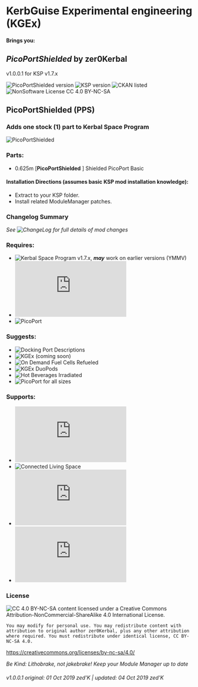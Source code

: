 <!-- Readme.md v1.0.0.1
PicoPortShielded (PPS)
created: 01 Oct 19
updated: 04 Oct 19 -->

<!-- Download on SpaceDock or Github or Curseforge. Also available on CKAN. -->

# KerbGuise Experimental engineering (KGEx)
#### Brings you:
## *PicoPortShielded* by zer0Kerbal
v1.0.0.1 for KSP v1.7.x

![PicoPortShielded version](https://img.shields.io/badge/MOD%20version-1.0.0.1-orange.svg?style=flat-square)
![KSP version](https://img.shields.io/badge/KSP%20version-1.7.x-66ccff.svg?style=flat-square)
![CKAN listed](https://img.shields.io/badge/CKAN-Indexed-brightgreen.svg)
![NonSoftware License CC 4.0 BY-NC-SA](https://img.shields.io/badge/NonSoftwareLicense-CC--4.0--BY--SA-lightgrey)

## PicoPortShielded (PPS)
### Adds one stock (1) part to Kerbal Space Program

![PicoPortShielded]()

### Parts:
 + 0.625m [**PicoPortShielded** ] Shielded PicoPort Basic

#### Installation Directions (assumes basic KSP mod installation knowledge):
- Extract to your KSP folder.
- Install related ModuleManager patches.

### Changelog Summary
*See ![ChangeLog](https://github.com/zer0Kerbal/KGRx/PicoPortShielded/Changelog.cfg) for full details of mod changes*

### Requires:
 * ![Kerbal Space Program](https://kerbalspaceprogram.com) v1.7.x, ***may*** work on earlier versions (YMMV)
 * ![ModuleManager](http://forum.kerbalspaceprogram.com/index.php?/topic/50533-*)
 * ![PicoPort](https://github.com/steedcrugeon/PicoPort)

### Suggests:
 * ![Docking Port Descriptions](https://github.com/zer0Kerbal/KGEx/MM-Patches/DockingPortDescriptions)
 * ![KGEx (coming soon)](https://github.com/zer0Kerbal/KGEx)
 * ![On Demand Fuel Cells Refueled](https://github.com/zer0Kerbal/ODFCr)
 * ![KGEx DuoPods](https://github.com/zer0Kerbal/KGEx/DuoPods)
 * ![Hot Beverages Irradiated](https://github.com/zer0Kerbal/HotBeverageIrradiated)
 * ![PicoPort for all sizes](https://github.com/linuxgurugamer/PicoPort4AllSizes)

### Supports:
 * ![ReStock](https://forum.kerbalspaceprogram.com/index.php?/topic/182679-*)
 * ![Connected Living Space](https://github.com/codepoetpbowden/ConnectedLivingSpace)
 * ![TweakScale](https://forum.kerbalspaceprogram.com/index.php?/topic/179030-*)
 * ![Kerbal Change Log](https://forum.kerbalspaceprogram.com/index.php?/topic/179207-*)

### License
![[CC 4.0 BY-NC-SA](https://creativecommons.org/licenses/by-nc-sa/4.0/)](https://i.creativecommons.org/l/by-nc-sa/4.0/88x31.png "CC 4.0 BY-NC-SA")
content licensed under a Creative Commons Attribution-NonCommercial-ShareAlike 4.0 International License.

`You may modify for personal use. You may redistribute content with attribution to original author zer0Kerbal, plus any other attribution where required. You must redistribute under identical license, CC BY-NC-SA 4.0.`

https://creativecommons.org/licenses/by-nc-sa/4.0/

 *Be Kind: Lithobrake, not jakebrake! Keep your Module Manager up to date*

 ###### v1.0.0.1 original: 01 Oct 2019 zed'K | updated: 04 Oct 2019 zed'K
<!--
CC BY-NC-SA-4.0
zer0Kerbal-->
